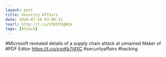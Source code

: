 ```yaml
---
layout: post
title: Security Affairs
date: 2018-07-28 03:00:21
tourl: http://t.co/V3OIFUqNCm
tags: [Attack]
---
```

#Microsoft revealed details of a supply chain attack at unnamed Maker of #PDF Editor
https://t.co/xyoKk7l4XC
#securityaffairs #hacking